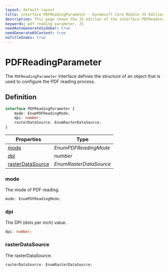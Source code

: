 ```yaml
---
layout: default-layout
title: interface PDFReadingParameter - Dynamsoft Core Module JS Edition API Reference
description: This page shows the JS edition of the interface PDFReadingParameter in Dynamsoft Core Module.
keywords: pdf reading parameter, JS
needAutoGenerateSidebar: true
needGenerateH3Content: true
noTitleIndex: true
---
```


# PDFReadingParameter

The `PDFReadingParameter` interface defines the structure of an object that is used to configure the PDF reading process.

## Definition

```typescript
interface PDFReadingParameter {
    mode: EnumPDFReadingMode;
    dpi: number;
    rasterDataSource: EnumRasterDataSource;
} 
```
  
| Properties | Type |
|---------- | ---- |
| [mode](#mode) | *EnumPDFReadingMode* |
| [dpi](#dpi) | *number* |
| [rasterDataSource](#rasterdatasource) | *EnumRasterDataSource* |

### mode

The mode of PDF reading.

```typescript
mode: EnumPDFReadingMode;
```

### dpi

The DPI (dots per inch) value.

```typescript
dpi: number;
```

### rasterDataSource

The rasterDataSource.

```typescript
rasterDataSource: EnumRasterDataSource;
```